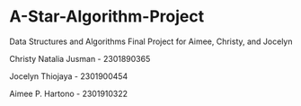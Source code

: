 # A-Star-Algorithm-Project
Data Structures and Algorithms Final Project for Aimee, Christy, and Jocelyn

Christy Natalia Jusman - 2301890365

Jocelyn Thiojaya - 2301900454

Aimee P. Hartono - 2301910322
